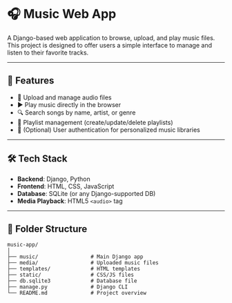# 🎧 Music Web App

A Django-based web application to browse, upload, and play music files. This project is designed to offer users a simple interface to manage and listen to their favorite tracks.

---

## 🚀 Features

- 📂 Upload and manage audio files
- ▶️ Play music directly in the browser
- 🔍 Search songs by name, artist, or genre
- 🧾 Playlist management (create/update/delete playlists)
- 🔐 (Optional) User authentication for personalized music libraries

---

## 🛠️ Tech Stack

- **Backend**: Django, Python
- **Frontend**: HTML, CSS, JavaScript
- **Database**: SQLite (or any Django-supported DB)
- **Media Playback**: HTML5 `<audio>` tag

---

## 📂 Folder Structure

```plaintext
music-app/
│
├── music/                 # Main Django app
├── media/                 # Uploaded music files
├── templates/             # HTML templates
├── static/                # CSS/JS files
├── db.sqlite3             # Database file
├── manage.py              # Django CLI
└── README.md              # Project overview
